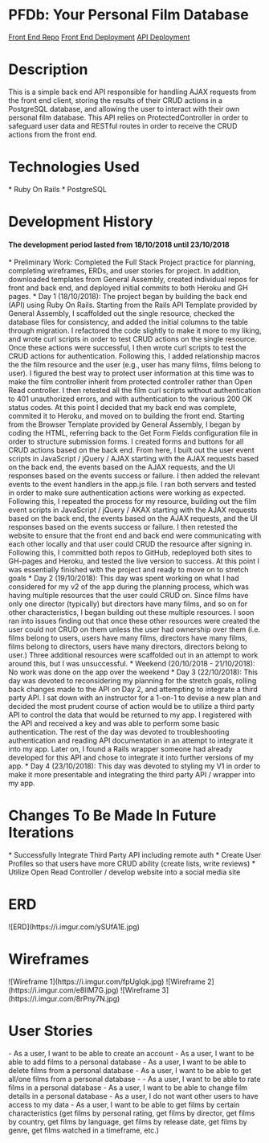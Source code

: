 <h1>PFDb: Your Personal Film Database</h1>

[Front End Repo](https://github.com/ebrault/film-diary-client)
[Front End Deployment](https://ebrault.github.io/film-diary-client/)
[API Deployment](https://film-diary-ebrault.herokuapp.com)

<h1>Description</h1>
This is a simple back end API responsible for handling AJAX requests from the front end client, storing the results of their CRUD actions in a PostgreSQL database, and allowing the user to interact with their own personal film database. This API relies on ProtectedController in order to safeguard user data and RESTful routes in order to receive the CRUD actions from the front end.

<h1>Technologies Used</h1>
* Ruby On Rails
* PostgreSQL


<h1>Development History</h1>
<h4>The development period lasted from 18/10/2018 until 23/10/2018</h4>
* Preliminary Work: Completed the Full Stack Project practice for planning, completing wireframes, ERDs, and user stories for project. In addition, downloaded templates from General Assembly, created individual repos for front and back end, and deployed initial commits to both Heroku and GH pages.
* Day 1 (18/10/2018): The project began by building the back end (API) using Ruby On Rails. Starting from the Rails API Template provided by General Assembly, I scaffolded out the single resource, checked the database files for consistency, and added the initial columns to the table through migration. I refactored the code slightly to make it more to my liking, and wrote curl scripts in order to test CRUD actions on the single resource. Once these actions were successful, I then wrote curl scripts to test the CRUD actions for authentication. Following this, I added relationship macros the the film resource and the user (e.g., user has many films, films belong to user). I figured the best way to protect user information at this time was to make the film controller inherit from protected controller rather than Open Read controller. I then retested all the film curl scripts without authentication to 401 unauthorized errors, and with authentication to the various 200 OK status codes. At this point I decided that my back end was complete, commited it to Heroku, and moved on to building the front end. Starting from the Browser Template provided by General Assembly, I began by coding the HTML, referring back to the Get Form Fields configuration file in order to structure submission forms. I created forms and buttons for all CRUD actions based on the back end. From here, I built out the user event scripts in JavaScript / jQuery / AJAX starting with the AJAX requests based on the back end, the events based on the AJAX requests, and the UI responses based on the events success or failure. I then added the relevant events to the event handlers in the app.js file. I ran both servers and tested in order to make sure authentication actions were working as expected. Following this, I repeated the process for my resource, building out the film event scripts in JavaScript / jQuery / AKAX starting with the AJAX requests based on the back end, the events based on the AJAX requests, and the UI responses based on the events success or failure. I then retested the website to ensure that the front end and back end were communicating with each other locally and that user could CRUD the resource after signing in. Following this, I committed both repos to GitHub, redeployed both sites to GH-pages and Heroku, and tested the live version to success. At this point I was essentially finished with the project and ready to move on to stretch goals
* Day 2 (19/10/2018): This day was spent working on what I had considered for my v2 of the app during the planning process, which was having multiple resources that the user could CRUD on. Since films have only one director (typically) but directors have many films, and so on for other characteristics, I began building out these multiple resources. I soon ran into issues finding out that once these other resources were created the user could not CRUD on them unless the user had ownership over them (i.e. films belong to users, users have many films, directors have many films, films belong to directors, users have many directors, directors belong to user.) Three additional resources were scaffolded out in an attempt to work around this, but I was unsuccessful.
* Weekend (20/10/2018 - 21/10/2018): No work was done on the app over the weekend
* Day 3 (22/10/2018): This day was devoted to reconsidering my planning for the stretch goals, rolling back changes made to the API on Day 2, and attempting to integrate a third party API. I sat down with an instructor for a 1-on-1 to devise a new plan and decided the most prudent course of action would be to utilize a third party API to control the data that would be returned to my app. I registered with the API and received a key and was able to perform some basic authentication. The rest of the day was devoted to troubleshooting authentication and reading API documentation in an attempt to integrate it into my app. Later on, I found a Rails wrapper someone had already developed for this API and chose to integrate it into further versions of my app.
* Day 4 (23/10/2018): This day was devoted to styling my V1 in order to make it more presentable and integrating the third party API / wrapper into my app.

<h1>Changes To Be Made In Future Iterations</h1>
* Successfully Integrate Third Party API including remote auth
* Create User Profiles so that users have more CRUD ability (create lists, write reviews)
* Utilize Open Read Controller / develop website into a social media site

<h1>ERD</h1>
![ERD](https://i.imgur.com/ySUfA1E.jpg)

<h1>Wireframes</h1>
![Wireframe 1](https://i.imgur.com/fpUgIqk.jpg)
![Wireframe 2](https://i.imgur.com/e8lIM7G.jpg)
![Wireframe 3](https://i.imgur.com/8rPny7N.jpg)

<h1>User Stories</h1>
- As a user, I want to be able to create an account
- As a user, I want to be able to add films to a personal database
- As a user, I want to be able to delete films from a personal database
- As a user, I want to be able to get all/one films from a personal database
- - As a user, I want to be able to rate films in a personal database
- As a user, I want to be able to change film details in a personal database
- As a user, I do not want other users to have access to my data
- As a user, I want to be able to get films by certain characteristics (get films by personal rating, get films by director, get films by country, get films by language, get films by release date, get films by genre, get films watched in a timeframe, etc.)
